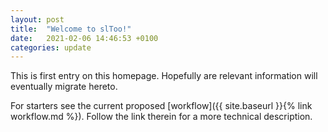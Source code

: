 ```yaml
---
layout: post
title:  "Welcome to slToo!"
date:   2021-02-06 14:46:53 +0100
categories: update
---
```


This is first entry on this homepage. Hopefully are relevant information will
eventually migrate hereto.

For starters see the current proposed [workflow]({{ site.baseurl }}{% link
workflow.md %}). Follow the link therein for a more technical description.


